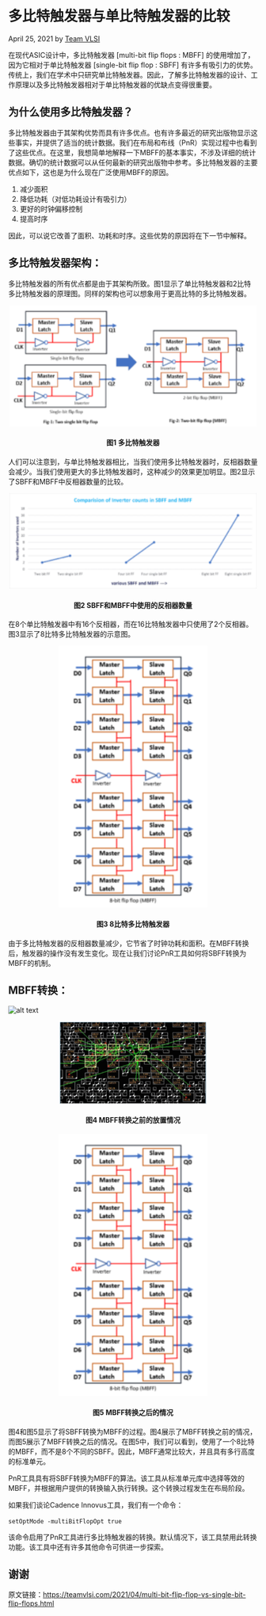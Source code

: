 # 多比特触发器与单比特触发器的比较

April 25, 2021 by [Team VLSI](https://teamvlsi.com/author/team-vlsi)

在现代ASIC设计中，多比特触发器 [multi-bit flip flops : MBFF] 的使用增加了，因为它相对于单比特触发器 [single-bit flip flop : SBFF] 有许多有吸引力的优势。传统上，我们在学术中只研究单比特触发器。因此，了解多比特触发器的设计、工作原理以及多比特触发器相对于单比特触发器的优缺点变得很重要。

## 为什么使用多比特触发器？

多比特触发器由于其架构优势而具有许多优点。也有许多最近的研究出版物显示这些事实，并提供了适当的统计数据。我们在布局和布线（PnR）实现过程中也看到了这些优点。在这里，我想简单地解释一下MBFF的基本事实，不涉及详细的统计数据。确切的统计数据可以从任何最新的研究出版物中参考。多比特触发器的主要优点如下，这也是为什么现在广泛使用MBFF的原因。

1. 减少面积
2. 降低功耗（对低功耗设计有吸引力）
3. 更好的时钟偏移控制
4. 提高时序

因此，可以说它改善了面积、功耗和时序。这些优势的原因将在下一节中解释。

## 多比特触发器架构：

多比特触发器的所有优点都是由于其架构所致。图1显示了单比特触发器和2比特多比特触发器的原理图。同样的架构也可以想象用于更高比特的多比特触发器。

<div style="text-align:center;">
  <img src="MBFF1-300x147.png" alt="ASIC Flow" width="500" />
  <h4>图1 多比特触发器</h4>
</div>

人们可以注意到，与单比特触发器相比，当我们使用多比特触发器时，反相器数量会减少。当我们使用更大的多比特触发器时，这种减少的效果更加明显。图2显示了SBFF和MBFF中反相器数量的比较。

<div style="text-align:center;">
  <img src="MBFF_INV_comparision-300x116.png" alt="ASIC Flow" width="500" />
  <h4>图2 SBFF和MBFF中使用的反相器数量</h4>
</div>

在8个单比特触发器中有16个反相器，而在16比特触发器中只使用了2个反相器。图3显示了8比特多比特触发器的示意图。

<div style="text-align:center;">
  <img src="8bit_FF-170x300.png" alt="ASIC Flow" width="300" />
  <h4>图3 8比特多比特触发器</h4>
</div>

由于多比特触发器的反相器数量减少，它节省了时钟功耗和面积。在MBFF转换后，触发器的操作没有发生变化。现在让我们讨论PnR工具如何将SBFF转换为MBFF的机制。

## MBFF转换：
![alt text]()
<div style="text-align:center;">
  <img src="mbff_placement1-300x167.png" alt="ASIC Flow" width="300" />
  <h4>图4 MBFF转换之前的放置情况</h4>
</div>

<div style="text-align:center;">
  <img src="8bit_FF-170x300.png" alt="ASIC Flow" width="300" />
  <h4>图5 MBFF转换之后的情况</h4>
</div>

图4和图5显示了将SBFF转换为MBFF的过程。图4展示了MBFF转换之前的情况，而图5展示了MBFF转换之后的情况。在图5中，我们可以看到，使用了一个8比特的MBFF，而不是8个不同的SBFF。因此，MBFF通常比较大，并且具有多行高度的标准单元。

PnR工具具有将SBFF转换为MBFF的算法。该工具从标准单元库中选择等效的MBFF，并根据用户提供的转换输入执行转换。这个转换过程发生在布局阶段。

如果我们谈论Cadence Innovus工具，我们有一个命令：

`setOptMode -multiBitFlopOpt true`

该命令启用了PnR工具进行多比特触发器的转换。默认情况下，该工具禁用此转换功能。该工具中还有许多其他命令可供进一步探索。


## 谢谢

原文链接：https://teamvlsi.com/2021/04/multi-bit-flip-flop-vs-single-bit-flip-flops.html